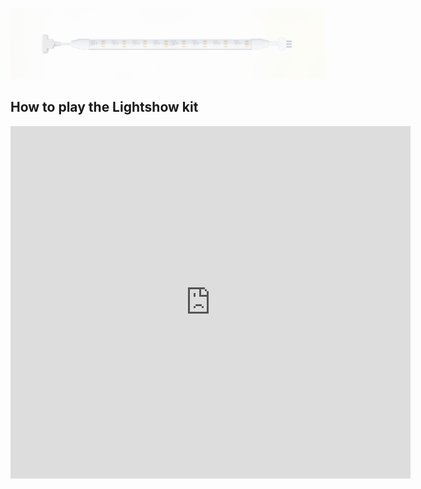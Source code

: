 

![](./image/light03.jpg)

## How to play the Lightshow kit 
<iframe src="https://player.vimeo.com/video/334822175" width="640" height="564" frameborder="0" allow="autoplay; fullscreen" allowfullscreen></iframe>
